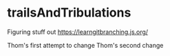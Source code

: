 # trailsAndTribulations
Figuring stuff out
https://learngitbranching.js.org/

Thom's first attempt to change
Thom's second change